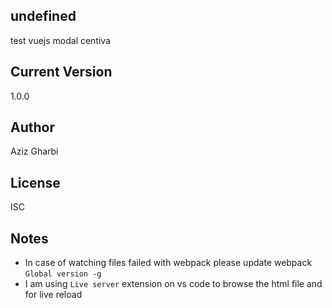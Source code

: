 ## undefined

test vuejs modal centiva

## Current Version

1.0.0

## Author

Aziz Gharbi

## License

ISC

## Notes

- In case of watching files failed with webpack please update webpack `Global version -g`
- I am using `Live server` extension on vs code to browse the html file and for live reload
